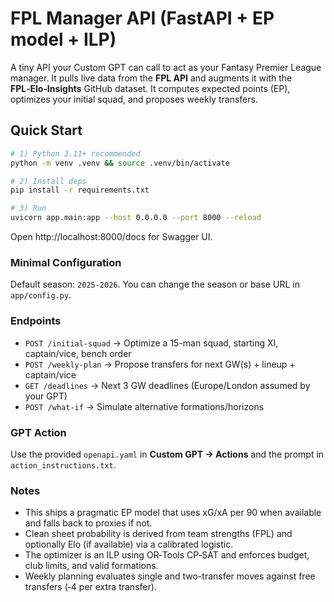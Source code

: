 # FPL Manager API (FastAPI + EP model + ILP)

A tiny API your Custom GPT can call to act as your Fantasy Premier League manager.
It pulls live data from the **FPL API** and augments it with the **FPL‑Elo‑Insights** GitHub dataset.
It computes expected points (EP), optimizes your initial squad, and proposes weekly transfers.

## Quick Start

```bash
# 1) Python 3.11+ recommended
python -m venv .venv && source .venv/bin/activate

# 2) Install deps
pip install -r requirements.txt

# 3) Run
uvicorn app.main:app --host 0.0.0.0 --port 8000 --reload
```

Open http://localhost:8000/docs for Swagger UI.

### Minimal Configuration

Default season: `2025-2026`. You can change the season or base URL in `app/config.py`.

### Endpoints

- `POST /initial-squad` → Optimize a 15-man squad, starting XI, captain/vice, bench order
- `POST /weekly-plan` → Propose transfers for next GW(s) + lineup + captain/vice
- `GET /deadlines` → Next 3 GW deadlines (Europe/London assumed by your GPT)
- `POST /what-if` → Simulate alternative formations/horizons

### GPT Action

Use the provided `openapi.yaml` in **Custom GPT → Actions** and the prompt in `action_instructions.txt`.

### Notes

- This ships a pragmatic EP model that uses xG/xA per 90 when available and falls back to proxies if not.
- Clean sheet probability is derived from team strengths (FPL) and optionally Elo (if available) via a calibrated logistic.
- The optimizer is an ILP using OR‑Tools CP‑SAT and enforces budget, club limits, and valid formations.
- Weekly planning evaluates single and two-transfer moves against free transfers (‑4 per extra transfer).

